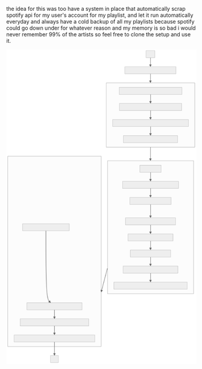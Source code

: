 the idea for this was too have a system in place that automatically scrap spotify api for my user's account for my playlist, and let it run automatically everyday and always have a cold backup of all my playlists because spotify could go down under for whatever reason and my memory is so bad i would never remember 99% of the artists so feel free to clone the setup and use it.

![highlevel overview](graph/mermaid-diagram-2023-10-08-023741.svg)
